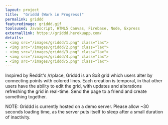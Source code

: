 ```yaml
---
layout: project
title:  "Griddd (Work in Progress)"
permalink: griddd
featuredimage: griddd.gif
toolsused: Javascript, HTML5 Canvas, Firebase, Node, Express
externallink: https://griddd.herokuapp.com/
details:
- <img src="/images/griddd/1.png" class="lax">
- <img src="/images/griddd/2.png" class="lax">
- <img src="/images/griddd/3.png" class="lax">
- <img src="/images/griddd/4.png" class="lax">
- <img src="/images/griddd/5.png" class="lax">
---
```

Inspired by Reddit's /r/place, Griddd is an 8x8 grid which users alter by connecting points with colored lines. Each creation is temporal, in that other users have the ability to edit the grid, with updates and alterations refreshing the grid in real-time. Send the page to a friend and create something together.

NOTE: Griddd is currently hosted on a demo server. Please allow ~30 seconds loading time, as the server puts itself to sleep after a small duration of inactivity. 